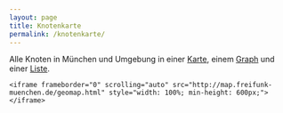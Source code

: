 ```yaml
---
layout: page
title: Knotenkarte
permalink: /knotenkarte/
---
```



<p>
    Alle Knoten in München und Umgebung in einer 
    <a target="_blank" href="http://map.freifunk-muenchen.de/geomap.html" title="Freifunk Karte Paderborn">Karte</a>, einem 
    <a target="_blank" href="http://map.freifunk-muenchen.de/graph.html" title="Freifunk Graph Paderborn">Graph</a> und einer 
    <a target="_blank" href="http://map.freifunk-muenchen.de/list.html" title="Freifunk Liste Paderborn">Liste</a>.
</p>

<div>

    <iframe frameborder="0" scrolling="auto" src="http://map.freifunk-muenchen.de/geomap.html" style="width: 100%; min-height: 600px;"></iframe>

</div>
